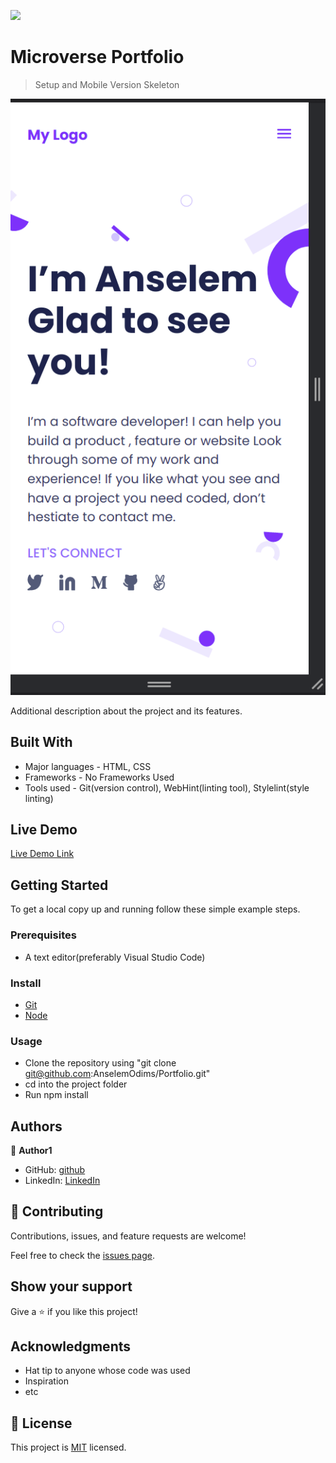 ![](https://img.shields.io/badge/Microverse-blueviolet)

# Microverse Portfolio

> Setup and Mobile Version Skeleton

![screenshot](assets/images/screenshot/Portfolio-1.png)

Additional description about the project and its features.

## Built With

- Major languages - HTML, CSS
- Frameworks - No Frameworks Used
- Tools used - Git(version control), WebHint(linting tool), Stylelint(style linting)

## Live Demo

[Live Demo Link](https://anselemodims.github.io/Portfolio/)
## Getting Started

To get a local copy up and running follow these simple example steps.

### Prerequisites
 - A text editor(preferably Visual Studio Code)
### Install
  -  [Git](https://git-scm.com/downloads)
  -  [Node](https://nodejs.org/en/download/)
### Usage
  - Clone the repository using  "git clone git@github.com:AnselemOdims/Portfolio.git"
  -  cd into the project folder
  -  Run npm install

## Authors

👤 **Author1**

- GitHub: [github](https://github.com/AnselemOdims)
- LinkedIn: [LinkedIn](https://www.linkedin.com/in/anselem-odimegwu-65a679104/)

## 🤝 Contributing

Contributions, issues, and feature requests are welcome!

Feel free to check the [issues page](../../issues/).

## Show your support

Give a ⭐️ if you like this project!

## Acknowledgments

- Hat tip to anyone whose code was used
- Inspiration
- etc

## 📝 License

This project is [MIT](./MIT.md) licensed.
